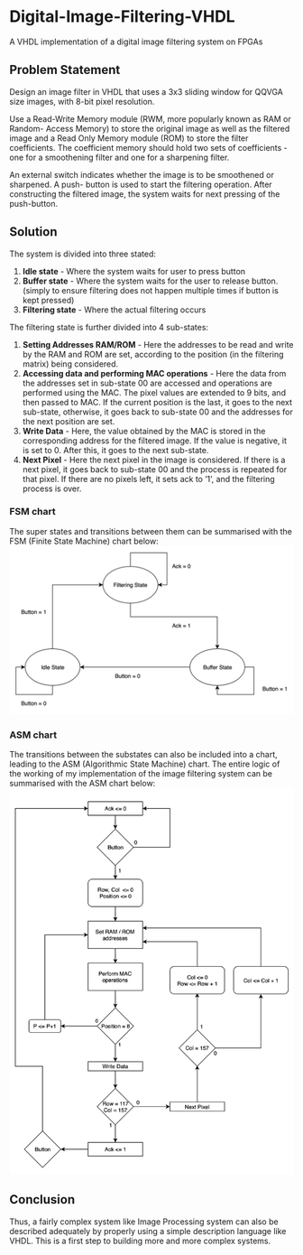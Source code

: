 # Digital-Image-Filtering-VHDL
A VHDL implementation of a digital image filtering system on FPGAs

## Problem Statement

Design an image filter in VHDL that uses a 3x3 sliding window for QQVGA size images, with 8-bit pixel resolution. 

Use a Read-Write Memory module (RWM, more popularly known as RAM or Random- Access Memory) to store the original image as well as the filtered image and a Read Only Memory module (ROM) to store the filter coefficients. The coefficient memory should hold two sets of coefficients - one for a smoothening filter and one for a sharpening filter.

An external switch indicates whether the image is to be smoothened or sharpened. A push- button is used to start the filtering operation. After constructing the filtered image, the system waits for next pressing of the push-button.


## Solution

The system is divided into three stated: 
1. **Idle state** - Where the system waits for user to press button 
2. **Buffer state** - Where the system waits for the user to release button. (simply to ensure filtering does not happen multiple times if button is kept pressed)
3. **Filtering state** - Where the actual filtering occurs

The filtering state is further divided into 4 sub-states:
1. **Setting Addresses RAM/ROM** - Here the addresses to be read and write by the RAM and ROM are set, according to the position (in the filtering matrix) being considered.
2. **Accessing data and performing MAC operations** - Here the data from the addresses set in sub-state 00 are accessed and operations are performed using the MAC. The pixel values are extended to 9 bits, and then passed to MAC. If the current position is the last, it goes to the next sub-state, otherwise, it goes back to sub-state 00 and the addresses for the next position are set.
3. **Write Data** - Here, the value obtained by the MAC is stored in the corresponding address for the filtered image. If the value is negative, it is set to 0. After this, it goes to the next sub-state.
4. **Next Pixel** - Here the next pixel in the image is considered. If there is a next pixel, it goes back to sub-state 00 and the process is repeated for that pixel. If there are no pixels left, it sets ack to ’1’, and the filtering process is over.

### FSM chart

The super states and transitions between them can be summarised with the FSM (Finite State Machine) chart below:
![FSM chart](solution/fsm.png)

### ASM chart

The transitions between the substates can also be included into a chart, leading to the ASM (Algorithmic State Machine) chart.
The entire logic of the working of my implementation of the image filtering system can be summarised with the ASM chart below:
![ASM chart](solution/asm.png)

## Conclusion

Thus, a fairly complex system like Image Processing system can also be described adequately by properly using a simple description language like VHDL. This is a first step to building more and more complex systems.
